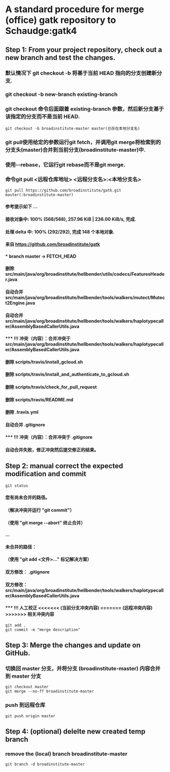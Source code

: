 # A standard procedure for merge (office) gatk repository to Schaudge:gatk4

## Step 1: From your project repository, check out a new branch and test the changes.
### 默认情况下 git checkout -b 将基于当前 HEAD 指向的分支创建新分支. 
### git checkout -b new-branch existing-branch
### git checkout 命令后面跟着 existing-branch 参数，然后新分支基于该指定的分支而不是当前 HEAD.
```
git checkout -b broadinstitute-master master(已存在本地分支名)
```
### git pull使用给定的参数运行git fetch，并调用git merge将检索到的分支头(master)合并到当前分支(broadinstitute-master)中. 
### 使用--rebase，它运行git rebase而不是git merge.
### 命令git pull <远程仓库地址> <远程分支名>:<本地分支名>
```
git pull https://github.com/broadinstitute/gatk.git master(:broadinstitute-master)
```
#### 参考提示如下 ...
#### 接收对象中: 100% (568/568), 257.96 KiB | 236.00 KiB/s, 完成.
#### 处理 delta 中: 100% (292/292), 完成 148 个本地对象.
#### 来自 https://github.com/broadinstitute/gatk
####  * branch                master     -> FETCH_HEAD
#### 删除 src/main/java/org/broadinstitute/hellbender/utils/codecs/FeaturesHeader.java
#### 自动合并 src/main/java/org/broadinstitute/hellbender/tools/walkers/mutect/Mutect2Engine.java
#### 自动合并 src/main/java/org/broadinstitute/hellbender/tools/walkers/haplotypecaller/AssemblyBasedCallerUtils.java
#### *** !!! 冲突（内容）：合并冲突于 src/main/java/org/broadinstitute/hellbender/tools/walkers/haplotypecaller/AssemblyBasedCallerUtils.java
#### 删除 scripts/travis/install_gcloud.sh
#### 删除 scripts/travis/install_and_authenticate_to_gcloud.sh
#### 删除 scripts/travis/check_for_pull_request
#### 删除 scripts/travis/README.md
#### 删除 .travis.yml
#### 自动合并 .gitignore
#### *** !!! 冲突（内容）：合并冲突于 .gitignore
#### 自动合并失败，修正冲突然后提交修正的结果。


## Step 2: manual correct the expected modification and commit
```
git status
```
#### 您有尚未合并的路径。
####  （解决冲突并运行 "git commit"）
####  （使用 "git merge --abort" 终止合并）
#### ...
#### 未合并的路径：
#### （使用 "git add <文件>..." 标记解决方案）
####	双方修改：   .gitignore
####	双方修改：   src/main/java/org/broadinstitute/hellbender/tools/walkers/haplotypecaller/AssemblyBasedCallerUtils.java
#### *** !!! 人工校正 <<<<<<< (当前分支冲突内容) ======= (远程冲突内容) >>>>>>> 相关冲突内容
```
git add .
git commit -m "merge description"
```

## Step 3: Merge the changes and update on GitHub.
### 切换回 master 分支，并将分支 (broadinstitute-master) 内容合并到 master 分支
```
git checkout master
git merge --no-ff broadinstitute-master
```
### push 到远程仓库
```
git push origin master
```



## Step 4: (optional) delelte new created temp branch
### remove the (local) branch broadinstitute-master
```
git branch -d broadinstitute-master 
```

